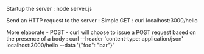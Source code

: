 Startup the server : node server.js

Send an HTTP request to the server :
Simple GET :
curl localhost:3000/hello

More elaborate - POST - curl will choose to issue a POST request based on the presence of a body :
curl --header 'content-type: application/json' localhost:3000/hello --data '{"foo": "bar"}'